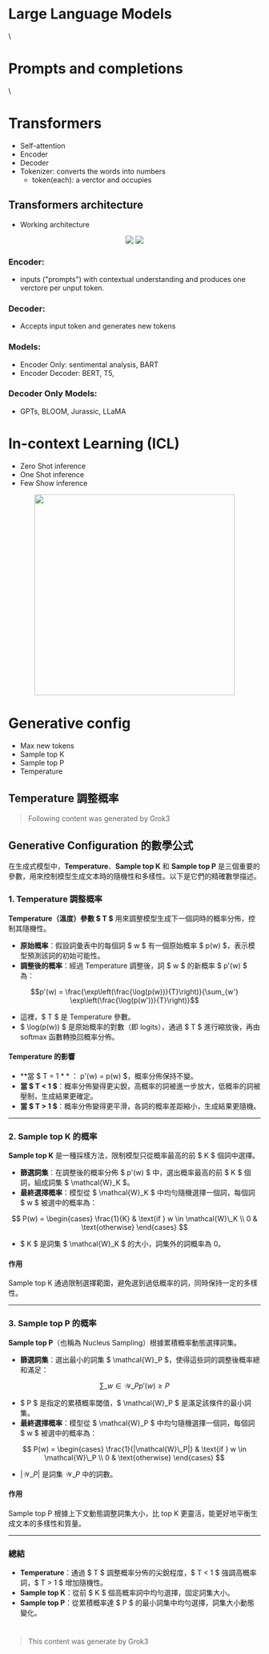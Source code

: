 # Large Language Models

\

# Prompts and completions

\

# Transformers

- Self-attention
- Encoder
- Decoder
- Tokenizer: converts the words into numbers
  - token(each): a verctor and occupies

## Transformers architecture

- Working architecture
<div align="center">
<img src="images/transformers-architechture.PNG"/>
<img src="images/transformers-demission-angle-distance.PNG">
</div>

### Encoder:

- inputs ("prompts") with contextual understanding and produces one verctore per unput token.

### Decoder:

- Accepts input token and generates new tokens

### Models:

- Encoder Only: sentimental analysis, BART
- Encoder Decoder: BERT, T5,

### Decoder Only Models:

- GPTs, BLOOM, Jurassic, LLaMA

#

# In-context Learning (ICL)

- Zero Shot inference
- One Shot inference
- Few Show inference

<div align="center">
<img src="images/in-context-learning-ICL.PNG" height="400">
</div>

# Generative config

- Max new tokens
- Sample top K
- Sample top P
- Temperature

## Temperature 調整概率

> Following content was generated by Grok3

## Generative Configuration 的數學公式

在生成式模型中，**Temperature**、**Sample top K** 和 **Sample top P** 是三個重要的參數，用來控制模型生成文本時的隨機性和多樣性。以下是它們的精確數學描述。

### 1. Temperature 調整概率

**Temperature（溫度）參數 $ T $** 用來調整模型生成下一個詞時的概率分佈，控制其隨機性。

- **原始概率**：假設詞彙表中的每個詞 $ w $ 有一個原始概率 $ p(w) $，表示模型預測該詞的初始可能性。
- **調整後的概率**：經過 Temperature 調整後，詞 $ w $ 的新概率 $ p'(w) $ 為：

$$p'(w) = \frac{\exp\left(\frac{\log(p(w))}{T}\right)}{\sum_{w'} \exp\left(\frac{\log(p(w'))}{T}\right)}$$

- 這裡，$ T $ 是 Temperature 參數。
- $ \log(p(w)) $ 是原始概率的對數（即 logits），通過 $ T $ 進行縮放後，再由 softmax 函數轉換回概率分佈。

#### Temperature 的影響

- **當 $ T = 1 $**：$ p'(w) = p(w) $，概率分佈保持不變。
- **當 $ T < 1 $**：概率分佈變得更尖銳，高概率的詞被進一步放大，低概率的詞被壓制，生成結果更確定。
- **當 $ T > 1 $**：概率分佈變得更平滑，各詞的概率差距縮小，生成結果更隨機。

---

### 2. Sample top K 的概率

**Sample top K** 是一種採樣方法，限制模型只從概率最高的前 $ K $ 個詞中選擇。

- **篩選詞集**：在調整後的概率分佈 $ p'(w) $ 中，選出概率最高的前 $ K $ 個詞，組成詞集 $ \mathcal{W}\_K $。
- **最終選擇概率**：模型從 $ \mathcal{W}\_K $ 中均勻隨機選擇一個詞，每個詞 $ w $ 被選中的概率為：

$$
P(w) =
\begin{cases}
\frac{1}{K} & \text{if } w \in \mathcal{W}\_K \\
0 & \text{otherwise}
\end{cases}
$$

- $ K $ 是詞集 $ \mathcal{W}\_K $ 的大小，詞集外的詞概率為 0。

#### 作用

Sample top K 通過限制選擇範圍，避免選到過低概率的詞，同時保持一定的多樣性。

---

### 3. Sample top P 的概率

**Sample top P**（也稱為 Nucleus Sampling）根據累積概率動態選擇詞集。

- **篩選詞集**：選出最小的詞集 $ \mathcal{W}\_P $，使得這些詞的調整後概率總和滿足：

$$
\sum\_{w \in \mathcal{W}\_P} p'(w) \geq P
$$

- $ P $ 是指定的累積概率閾值，$ \mathcal{W}\_P $ 是滿足該條件的最小詞集。
- **最終選擇概率**：模型從 $ \mathcal{W}\_P $ 中均勻隨機選擇一個詞，每個詞 $ w $ 被選中的概率為：

$$
P(w) =
\begin{cases}
\frac{1}{|\mathcal{W}\_P|} & \text{if } w \in \mathcal{W}\_P \\
0 & \text{otherwise}
\end{cases}
$$

- $|\mathcal{W}\_P|$ 是詞集 $\mathcal{W}\_P$ 中的詞數。

#### 作用

Sample top P 根據上下文動態調整詞集大小，比 top K 更靈活，能更好地平衡生成文本的多樣性和質量。

---

### 總結

- **Temperature**：通過 $ T $ 調整概率分佈的尖銳程度，$ T < 1 $ 強調高概率詞，$ T > 1 $ 增加隨機性。
- **Sample top K**：從前 $ K $ 個高概率詞中均勻選擇，固定詞集大小。
- **Sample top P**：從累積概率達 $ P $ 的最小詞集中均勻選擇，詞集大小動態變化。

#

> This content was generate by Grok3
